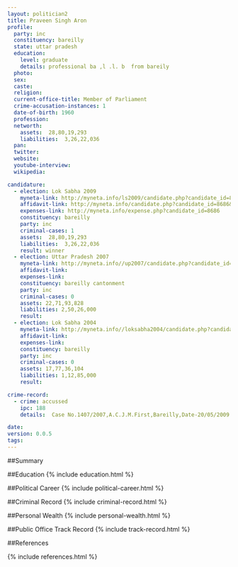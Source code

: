 ```yaml
---
layout: politician2
title: Praveen Singh Aron
profile: 
  party: inc
  constituency: bareilly
  state: uttar pradesh
  education: 
    level: graduate
    details: professional ba ,l .l. b  from bareily
  photo: 
  sex: 
  caste: 
  religion: 
  current-office-title: Member of Parliament
  crime-accusation-instances: 1
  date-of-birth: 1960
  profession: 
  networth: 
    assets:  28,80,19,293
    liabilities:  3,26,22,036
  pan: 
  twitter: 
  website: 
  youtube-interview: 
  wikipedia: 

candidature: 
  - election: Lok Sabha 2009
    myneta-link: http://myneta.info/ls2009/candidate.php?candidate_id=8686
    affidavit-link: http://myneta.info/candidate.php?candidate_id=8686&scan=original
    expenses-link: http://myneta.info/expense.php?candidate_id=8686
    constituency: bareilly 
    party: inc
    criminal-cases: 1
    assets:  28,80,19,293
    liabilities:  3,26,22,036
    result: winner 
  - election: Uttar Pradesh 2007
    myneta-link: http://myneta.info//up2007/candidate.php?candidate_id=68
    affidavit-link: 
    expenses-link: 
    constituency: bareilly cantonment 
    party: inc
    criminal-cases: 0
    assets: 22,71,93,828
    liabilities: 2,50,26,000
    result:  
  - election: Lok Sabha 2004
    myneta-link: http://myneta.info//loksabha2004/candidate.php?candidate_id=4093
    affidavit-link: 
    expenses-link: 
    constituency: bareilly 
    party: inc
    criminal-cases: 0
    assets: 17,77,36,104
    liabilities: 1,12,85,000
    result:  

crime-record: 
  - crime: accussed
    ipc: 188
    details:  Case No.1407/2007,A.C.J.M.First,Bareilly,Date-20/05/2009  

date: 
version: 0.0.5
tags: 
---
```

##Summary


##Education
{% include education.html %}


##Political Career
{% include political-career.html %}


##Criminal Record
{% include criminal-record.html %}


##Personal Wealth
{% include personal-wealth.html %}


##Public Office Track Record
{% include track-record.html %}


##References


{% include references.html %}